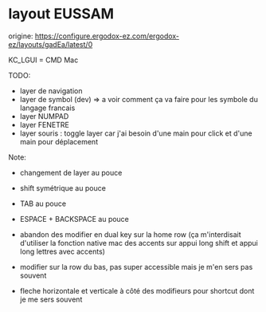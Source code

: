 # layout EUSSAM

origine: https://configure.ergodox-ez.com/ergodox-ez/layouts/gadEa/latest/0

KC_LGUI = CMD Mac


TODO:

- layer de navigation
- layer de symbol (dev) => a voir comment ça va faire pour les symbole du langage francais
- layer NUMPAD
- layer FENETRE
- layer souris : toggle layer car j'ai besoin d'une main pour click et d'une main pour déplacement

Note:

* changement de layer au pouce
* shift symétrique au pouce
* TAB au pouce
* ESPACE + BACKSPACE au pouce

* abandon des modifier en dual key sur la home row (ça m'interdisait d'utiliser la fonction native mac des accents sur appui long shift et appui long lettres avec accents)
* modifier sur la row du bas, pas super accessible mais je m'en sers pas souvent
* fleche horizontale et verticale à côté des modifieurs pour shortcut dont je me sers souvent